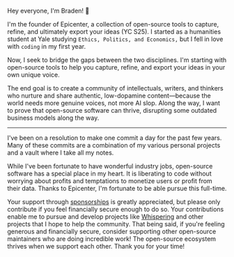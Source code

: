 Hey everyone, I'm Braden! 👋

I'm the founder of Epicenter, a collection of open-source tools  to capture, refine, and ultimately export your ideas (YC S25). I started as a humanities student at Yale studying `Ethics, Politics, and Economics,` but I fell in love with `coding` in my first year.

Now, I seek to bridge the gaps between the two disciplines. I'm starting with open-source tools to help you capture, refine, and export your ideas in your own unique voice.

The end goal is to create a community of intellectuals, writers, and thinkers who nurture and share authentic, low-dopamine content—because the world needs more genuine voices, not more AI slop. Along the way, I want to prove that open-source software can thrive, disrupting some outdated business models along the way.


---

I've been on a resolution to make one commit a day for the past few years. Many of these commits are a combination of my various personal projects and a vault where I take all my notes.

While I've been fortunate to have wonderful industry jobs, open-source software has a special place in my heart. It is liberating to code without worrying about profits and temptations to monetize users or profit from their data. Thanks to Epicenter, I'm fortunate to be able pursue this full-time.

Your support through [sponsorships](https://github.com/sponsors/braden-w) is greatly appreciated, but please only contribute if you feel financially secure enough to do so. Your contributions enable me to pursue and develop projects like [Whispering](https://github.com/braden-w/whispering) and other projects that I hope to help the community. That being said, if you're feeling generous and financially secure, consider supporting other open-source maintainers who are doing incredible work! The open-source ecosystem thrives when we support each other. Thank you for your time!
